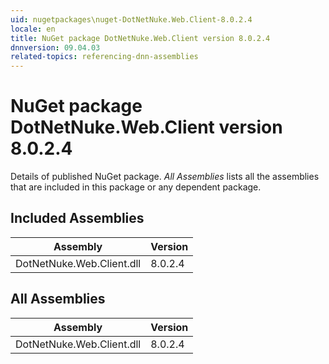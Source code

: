 ```yaml
---
uid: nugetpackages\nuget-DotNetNuke.Web.Client-8.0.2.4
locale: en
title: NuGet package DotNetNuke.Web.Client version 8.0.2.4
dnnversion: 09.04.03
related-topics: referencing-dnn-assemblies
---
```


# NuGet package DotNetNuke.Web.Client version 8.0.2.4
Details of published NuGet package.
*All Assemblies* lists all the assemblies that are included in this package or any dependent package.

## Included Assemblies

|Assembly|Version|
|---|---|
|DotNetNuke.Web.Client.dll|8.0.2.4|

## All Assemblies

|Assembly|Version|
|---|---|
|DotNetNuke.Web.Client.dll|8.0.2.4|

